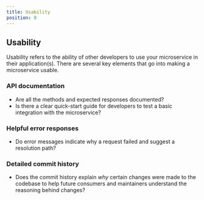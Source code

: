 ```yaml
---
title: Usability
position: 0
---
```


## Usability

Usability refers to the ability of other developers to use your microservice in their application(s). There are several key elements that go into making a microservice usable.

### API documentation

- Are all the methods and expected responses documented?
- Is there a clear quick-start guide for developers to test a basic integration with the microservice?

### Helpful error responses

- Do error messages indicate why a request failed and suggest a resolution path?

### Detailed commit history

- Does the commit history explain _why_ certain changes were made to the codebase to help future consumers and maintainers understand the reasoning behind changes?

